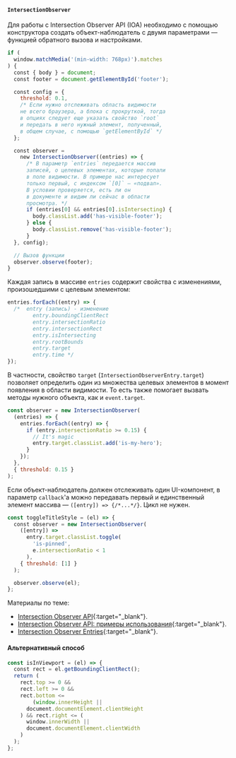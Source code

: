 #### `IntersectionObserver`

Для работы с Intersection Observer API (IOA) необходимо с помощью конструктора создать объект-наблюдатель с двумя параметрами — функцией обратного вызова и настройками.

```js
if (
  window.matchMedia('(min-width: 768px)').matches
) {
  const { body } = document;
  const footer = document.getElementById('footer');

  const config = {
    threshold: 0.1,
    /* Если нужно отслеживать область видимости
    не всего браузера, а блока с прокруткой, тогда
    в опциях следует еще указать свойство `root`
    и передать в него нужный элемент, полученный,
    в общем случае, с помощью `getElementById` */
  };

  const observer =
    new IntersectionObserver((entries) => {
      /* В параметр `entries` передается массив
      записей, о целевых элементах, которые попали
      в поле видимости. В примере нас интересует
      только первый, с индексом `[0]` — «подвал».
      В условии проверяется, есть ли он
      в документе и видим ли сейчас в области
      просмотра. */
      if (entries[0] && entries[0].isIntersecting) {
        body.classList.add('has-visible-footer');
      } else {
        body.classList.remove('has-visible-footer');
      }
  }, config);

  // Вызов функции
  observer.observe(footer);
}
```

Каждая запись в массиве `entries` содержит свойства  с изменениями, произошедшими с целевым элементом:

```js
entries.forEach((entry) => {
  /*  entry (запись) - изменение
        entry.boundingClientRect
        entry.intersectionRatio
        entry.intersectionRect
        entry.isIntersecting
        entry.rootBounds
        entry.target
        entry.time */
});
```

В частности, свойство `target` (`IntersectionObserverEntry.target`) позволяет определить один из множества целевых элементов в момент появления в области видимости. То есть также помогает вызвать методы нужного объекта, как и `event.target`.

```js
const observer = new IntersectionObserver(
  (entries) => {
    entries.forEach((entry) => {
      if (entry.intersectionRatio >= 0.15) {
        // It's magic
        entry.target.classList.add('is-my-hero');
      }
    });
  },
  { threshold: 0.15 }
);
```

Если объект-наблюдатель должен отслеживать один UI-компонент, в параметр `callback`'a можно передавать первый и единственный элемент массива — `([entry]) => {/*...*/}`. Цикл не нужен.

```js
const toggleTitleStyle = (el) => {
  const observer = new IntersectionObserver(
    ([entry]) =>
      entry.target.classList.toggle(
        'is-pinned',
        e.intersectionRatio < 1
      ),
    { threshold: [1] }
  );

  observer.observe(el);
};

```

Материалы по теме:

- [Intersection Observer API](https://developer.mozilla.org/ru/docs/Web/API/Intersection_Observer_API){:target="_blank"}.
- [Intersection Observer API: примеры использования](https://habr.com/ru/post/494670/){:target="_blank"}.
- [Intersection Observer Entries](https://www.codeguage.com/courses/advanced-js/intersection-observer-entries){:target="_blank"}.

#### Альтернативный способ

```js
const isInViewport = (el) => {
  const rect = el.getBoundingClientRect();
  return (
    rect.top >= 0 &&
    rect.left >= 0 &&
    rect.bottom <=
        (window.innerHeight ||
      document.documentElement.clientHeight
    ) && rect.right <= (
      window.innerWidth ||
      document.documentElement.clientWidth
    )
  );
};
```

